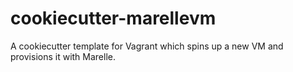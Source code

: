 cookiecutter-marellevm
======================

A cookiecutter template for Vagrant which spins up a new VM and provisions it with Marelle.
